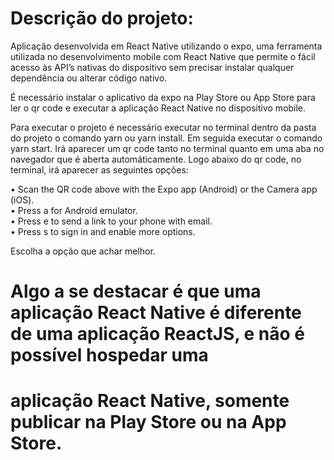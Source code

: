 # Descrição do projeto:

Aplicação desenvolvida em React Native utilizando o expo, uma ferramenta utilizada no desenvolvimento mobile com React Native 
que permite o fácil acesso às API’s nativas do dispositivo sem precisar instalar qualquer dependência ou alterar código nativo.

É necessário instalar o aplicativo da expo na Play Store ou App Store para ler o qr code e executar a aplicação React Native
no dispositivo mobile.

Para executar o projeto é necessário executar no terminal dentro da pasta do projeto o comando yarn ou yarn install.
Em seguida executar o comando yarn start.
Irá aparecer um qr code tanto no terminal quanto em uma aba no navegador que é aberta automáticamente.
Logo abaixo do qr code, no terminal, irá aparecer as seguintes opções:

• Scan the QR code above with the Expo app (Android) or the Camera app (iOS).  
• Press a for Android emulator.  
• Press e to send a link to your phone with email.  
• Press s to sign in and enable more options.

Escolha a opção que achar melhor.

# Algo a se destacar é que uma aplicação React Native é diferente de uma aplicação ReactJS, e não é possível hospedar uma
# aplicação React Native, somente publicar na Play Store ou na App Store.
